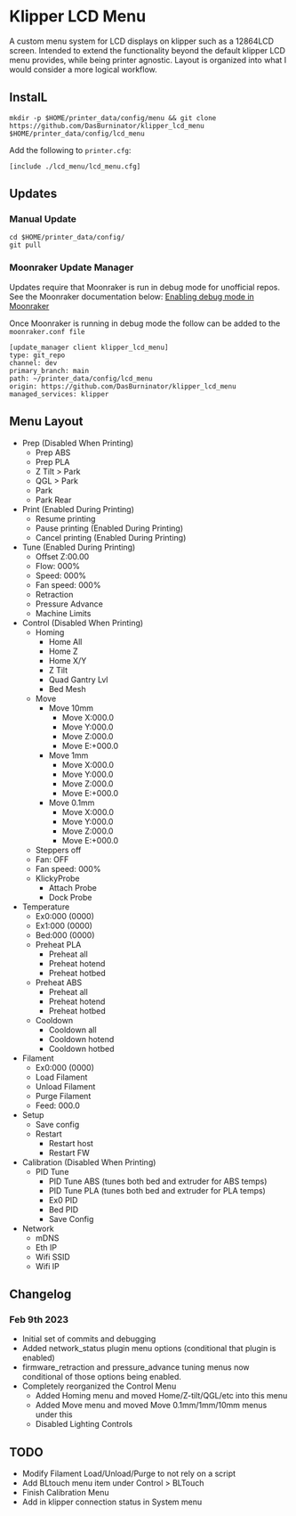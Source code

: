 # Klipper LCD Menu

A custom menu system for LCD displays on klipper such as a 12864LCD screen.
Intended to extend the functionality beyond the default klipper LCD menu provides, while being printer agnostic.
Layout is organized into what I would consider a more logical workflow.

## InstalL

```
mkdir -p $HOME/printer_data/config/menu && git clone https://github.com/DasBurninator/klipper_lcd_menu $HOME/printer_data/config/lcd_menu
```

Add the following to `printer.cfg`:

`[include ./lcd_menu/lcd_menu.cfg]`

## Updates

### Manual Update

```
cd $HOME/printer_data/config/
git pull
```

### Moonraker Update Manager

Updates require that Moonraker is run in debug mode for unofficial repos. See the Moonraker documentation below:
[Enabling debug mode in Moonraker](https://moonraker.readthedocs.io/en/latest/installation/#the-environment-file)

Once Moonraker is running in debug mode the follow can be added to the `moonraker.conf file`

```
[update_manager client klipper_lcd_menu]
type: git_repo
channel: dev
primary_branch: main
path: ~/printer_data/config/lcd_menu
origin: https://github.com/DasBurninator/klipper_lcd_menu
managed_services: klipper
```

## Menu Layout

+ Prep (Disabled When Printing)
  + Prep ABS
  + Prep PLA
  + Z Tilt > Park
  + QGL > Park
  + Park
  + Park Rear
+ Print (Enabled During Printing)
  + Resume printing
  + Pause printing (Enabled During Printing)
  + Cancel printing (Enabled During Printing)
+ Tune (Enabled During Printing)
  + Offset Z:00.00
  + Flow: 000%
  + Speed: 000%
  + Fan speed: 000%
  + Retraction
  + Pressure Advance
  + Machine Limits
+ Control (Disabled When Printing)
  + Homing
    + Home All
    + Home Z
    + Home X/Y
    + Z Tilt
    + Quad Gantry Lvl
    + Bed Mesh
  + Move
    + Move 10mm
      + Move X:000.0
      + Move Y:000.0
      + Move Z:000.0
      + Move E:+000.0
    + Move 1mm
      + Move X:000.0
      + Move Y:000.0
      + Move Z:000.0
      + Move E:+000.0
    + Move 0.1mm
      + Move X:000.0
      + Move Y:000.0
      + Move Z:000.0
      + Move E:+000.0
  + Steppers off
  + Fan: OFF
  + Fan speed: 000%
  + KlickyProbe
    + Attach Probe
    + Dock Probe
+ Temperature
  + Ex0:000 (0000)
  + Ex1:000 (0000)
  + Bed:000 (0000)
  + Preheat PLA
    + Preheat all
    + Preheat hotend
    + Preheat hotbed
  + Preheat ABS
    + Preheat all
    + Preheat hotend
    + Preheat hotbed
  + Cooldown
    + Cooldown all
    + Cooldown hotend
    + Cooldown hotbed
+ Filament
  + Ex0:000 (0000)
  + Load Filament
  + Unload Filament
  + Purge Filament
  + Feed: 000.0
+ Setup
  + Save config
  + Restart
    + Restart host
    + Restart FW
+ Calibration (Disabled When Printing)
  + PID Tune
    + PID Tune ABS (tunes both bed and extruder for ABS temps)
    + PID Tune PLA (tunes both bed and extruder for PLA temps)
    + Ex0 PID
    + Bed PID
    + Save Config
+ Network
  + mDNS
  + Eth IP
  + Wifi SSID
  + Wifi IP

## Changelog

### Feb 9th 2023

+ Initial set of commits and debugging
+ Added network_status plugin menu options (conditional that plugin is enabled)
+ firmware_retraction and pressure_advance tuning menus now conditional of those options being enabled.
+ Completely reorganized the Control Menu
  + Added Homing menu and moved Home/Z-tilt/QGL/etc into this menu
  + Added Move menu and moved Move 0.1mm/1mm/10mm menus under this
  + Disabled Lighting Controls

## TODO
+ Modify Filament Load/Unload/Purge to not rely on a script
+ Add BLtouch menu item under Control > BLTouch
+ Finish Calibration Menu
+ Add in klipper connection status in System menu